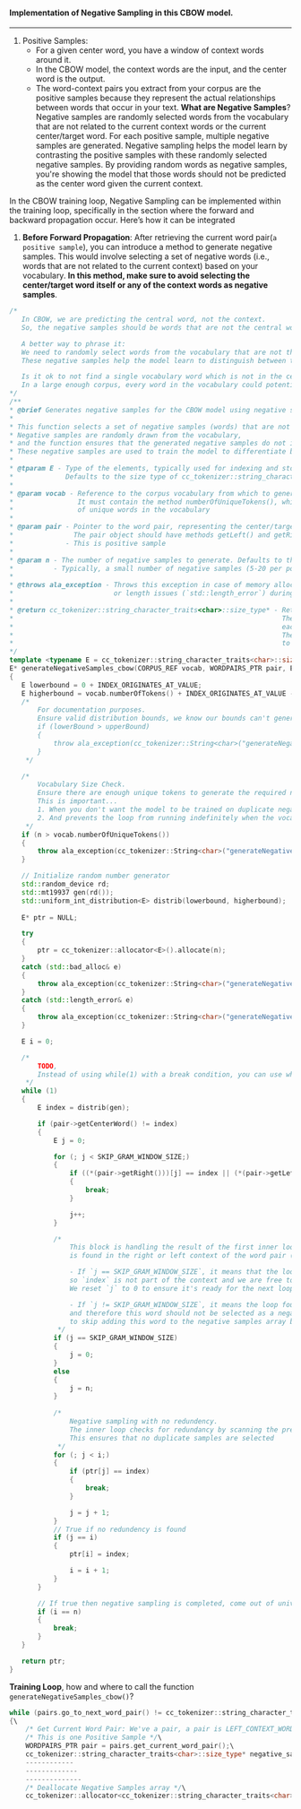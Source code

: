 #### Implementation of Negative Sampling in this CBOW model.
---
1. Positive Samples:
    - For a given center word, you have a window of context words around it.
    - In the CBOW model, the context words are the input, and the center word is the output.
    - The word-context pairs you extract from your corpus are the positive samples because they represent the actual relationships between words that occur in your text.
**What are Negative Samples**?
Negative samples are randomly selected words from the vocabulary that are not related to the current context words or the current center/target word. For each positive sample, multiple negative samples are generated. Negative sampling helps the model learn by contrasting the positive samples with these randomly selected negative samples. By providing random words as negative samples, you're showing the model that those words should not be predicted as the center word given the current context.

In the CBOW training loop, Negative Sampling can be implemented within the training loop, specifically in the section where the forward and backward propagation occur. Here’s how it can be integrated
1. **Before Forward Propagation**: After retrieving the current word pair(`a positive sample`), you can introduce a method to generate negative samples. This would involve selecting a set of negative words (i.e., words that are not related to the current context) based on your vocabulary. **In this method, make sure to avoid selecting the center/target word itself or any of the context words as negative samples**.
 ```C++
/*    
    In CBOW, we are predicting the central word, not the context.
    So, the negative samples should be words that are not the central word (target) but could be drawn from the entire vocabulary

    A better way to phrase it:
    We need to randomly select words from the vocabulary that are not the target (central) word when given a context of surrounding words.
    These negative samples help the model learn to distinguish between the true target word and unrelated words

    Is it ok to not find a single vocabulary word which is not in the center of context window?
    In a large enough corpus, every word in the vocabulary could potentially be the central word for some context window at some point
 */
/**
 * @brief Generates negative samples for the CBOW model using negative sampling
 *
 * This function selects a set of negative samples (words) that are not related to the current target word (central word) being predicted.
 * Negative samples are randomly drawn from the vocabulary,
 * and the function ensures that the generated negative samples do not include the target word (central word) of the current context.
 * These negative samples are used to train the model to differentiate between the correct (target) word and unrelated (negative) words
 *
 * @tparam E - Type of the elements, typically used for indexing and storing sizes.
 *             Defaults to the size type of cc_tokenizer::string_character_traits<char>
 *
 * @param vocab - Reference to the corpus vocabulary from which to generate negative samples. 
 *                It must contain the method numberOfUniqueTokens(), which returns the total number 
 *                of unique words in the vocabulary
 *
 * @param pair - Pointer to the word pair, representing the center/target word, left and right context words in the CBOW model.
 *               The pair object should have methods getLeft() and getRight() that return arrays of context words.
 *             - This is positive sample
 *
 * @param n - The number of negative samples to generate. Defaults to the size of the skip-gram window (CBOW_NEGATIVE_SAMPLE_SIZE).
 *          - Typically, a small number of negative samples (5-20 per positive sample) are selected to avoid too many unnecessary computations
 *
 * @throws ala_exception - Throws this exception in case of memory allocation errors (`std::bad_alloc`) 
 *                         or length issues (`std::length_error`) during dynamic memory allocation
 *
 * @return cc_tokenizer::string_character_traits<char>::size_type* - Returns a pointer to an array of negative samples.
 *                                                                   The array contains `n` negative samples, where 
 *                                                                   each sample is an index into the vocabulary.
 *                                                                   The caller is responsible for deallocating this memory 
 *                                                                   to avoid memory leaks
 */
template <typename E = cc_tokenizer::string_character_traits<char>::size_type>
E* generateNegativeSamples_cbow(CORPUS_REF vocab, WORDPAIRS_PTR pair, E n = CBOW_NEGAIVE_SAMPLE_SIZE) throw (ala_exception)
{    
    E lowerbound = 0 + INDEX_ORIGINATES_AT_VALUE;
    E higherbound = vocab.numberOfTokens() + INDEX_ORIGINATES_AT_VALUE - 1;
    /*    
        For documentation purposes. 
        Ensure valid distribution bounds, we know our bounds can't generate negative random numbers
        if (lowerBound > upperBound) 
        {
            throw ala_exception(cc_tokenizer::String<char>("generateNegativeSamples() Error: Invalid bounds for random distribution."));
        }
     */

    /*
        Vocabulary Size Check.
        Ensure there are enough unique tokens to generate the required number of negative samples without redundancy. 
        This is important...
        1. When you don't want the model to be trained on duplicate negative examples.
        2. And prevents the loop from running indefinitely when the vocabulary is too small.
     */    
    if (n > vocab.numberOfUniqueTokens())
    {
        throw ala_exception(cc_tokenizer::String<char>("generateNegativeSamples() Error: Vocabulary size too small."));
    }

    // Initialize random number generator
    std::random_device rd;
    std::mt19937 gen(rd());
    std::uniform_int_distribution<E> distrib(lowerbound, higherbound);
    
    E* ptr = NULL;

    try 
    {
        ptr = cc_tokenizer::allocator<E>().allocate(n);
    }
    catch (std::bad_alloc& e)
    {
        throw ala_exception(cc_tokenizer::String<char>("generateNegativeSamples() Error: std::bad_alloc caught. ") + cc_tokenizer::String<char>(e.what()));
    }    
    catch (std::length_error& e)
    {
        throw ala_exception(cc_tokenizer::String<char>("generateNegativeSamples() Error: std::length_error caught. ") + cc_tokenizer::String<char>(e.what()));
    }

    E i = 0;

    /*
        TODO,
        Instead of using while(1) with a break condition, you can use while(i < n) to clarify the intent and reduce potential confusion
     */
    while (1)
    {
        E index = distrib(gen);

        if (pair->getCenterWord() != index)
        {
            E j = 0;

            for (; j < SKIP_GRAM_WINDOW_SIZE;)
            {
                if ((*(pair->getRight()))[j] == index || (*(pair->getLeft()))[j] == index)
                {
                    break;
                }

                j++;
            }

            /*
                This block is handling the result of the first inner loop, which checks whether the randomly selected `index` 
                is found in the right or left context of the word pair (i.e., if it's part of the context window).

                - If `j == SKIP_GRAM_WINDOW_SIZE`, it means that the loop completed without finding the `index` in the context,
                so `index` is not part of the context and we are free to proceed further. 
                We reset `j` to 0 to ensure it's ready for the next loop, which checks for redundancy in the negative samples array.

                - If `j != SKIP_GRAM_WINDOW_SIZE`, it means the loop found that `index` is part of the context (either left or right),
                and therefore this word should not be selected as a negative sample. Setting `j = n` forces the outer loop
                to skip adding this word to the negative samples array by failing the subsequent redundancy check.
             */
            if (j == SKIP_GRAM_WINDOW_SIZE)
            {
                j = 0;
            }
            else 
            {
                j = n;
            }
            
            /* 
                Negative sampling with no redundency.            
                The inner loop checks for redundancy by scanning the previously selected indices in the ptr array.
                This ensures that no duplicate samples are selected
             */            
            for (; j < i;)
            {
                if (ptr[j] == index)
                {
                    break;
                }

                j = j + 1;
            } 
            // True if no redundency is found           
            if (j == i)
            {    
                ptr[i] = index;

                i = i + 1;
            }
        }

        // If true then negative sampling is completed, come out of universal loop
        if (i == n)
        {
            break;
        }
    }

    return ptr;
}
```
**Training Loop**, how and where to call the function `generateNegativeSamples_cbow()`?
```C++
while (pairs.go_to_next_word_pair() != cc_tokenizer::string_character_traits<char>::eof())\
{\
    /* Get Current Word Pair: We've a pair, a pair is LEFT_CONTEXT_WORD/S CENTER_WORD and RIGHT_CONTEXT_WORD/S */\
    /* This is one Positive Sample */\
    WORDPAIRS_PTR pair = pairs.get_current_word_pair();\
    cc_tokenizer::string_character_traits<char>::size_type* negative_samples_ptr = generateNegativeSamples_cbow(vocab, pair, static_cast<cc_tokenizer::string_character_traits<char>::size_type>(CBOW_NEGATIVE_SAMPLE_SIZE));\
    ------------
    -------------
    --------------
    /* Deallocate Negative Samples array */\
    cc_tokenizer::allocator<cc_tokenizer::string_character_traits<char>::size_type>().deallocate(negative_samples_ptr);\
```
